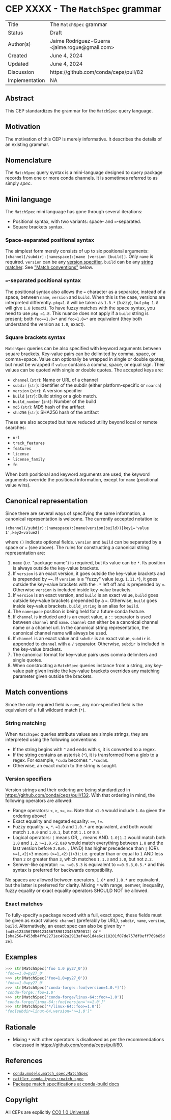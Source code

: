 # CEP XXXX - The `MatchSpec` grammar

<table>
<tr><td> Title </td><td> The <code>MatchSpec</code> grammar </td>
<tr><td> Status </td><td> Draft </td></tr>
<tr><td> Author(s) </td><td> Jaime Rodríguez-Guerra &lt;jaime.rogue@gmail.com&gt;</td></tr>
<tr><td> Created </td><td> June 4, 2024 </td></tr>
<tr><td> Updated </td><td> June 4, 2024 </td></tr>
<tr><td> Discussion </td><td> https://github.com/conda/ceps/pull/82 </td></tr>
<tr><td> Implementation </td><td> NA </td></tr>
</table>

## Abstract

This CEP standardizes the grammar for the `MatchSpec` query language.

## Motivation

The motivation of this CEP is merely informative. It describes the details of an existing grammar.

## Nomenclature

The `MatchSpec` query syntax is a mini-language designed to query package records from one or more conda channels. It is sometimes referred to as simply _spec_.

## Mini language

The `MatchSpec` mini language has gone through several iterations:

- Positional syntax, with two variants: space- and `=`-separated.
- Square brackets syntax.

### Space-separated positional syntax

The simplest form merely consists of up to six positional arguments: `[channel[/subdir]:[namespace]:]name [version [build]]`. Only `name` is required. `version` can be any [version specifier](#version-specifiers). `build` can be any [string matcher](#string-matching). See ["Match conventions"](#match-conventions) below.

### `=`-separated positional syntax

The positional syntax also allows the `=` character as a separator, instead of a space, between `name`, `version` and `build`. When this is the case, versions are interpreted differently. `pkg=1.8` will be taken as `1.8.*` (fuzzy), but `pkg 1.8` will give `1.8` (exact). To have fuzzy matches with the space syntax, you need to use `pkg =1.8`. This nuance does not apply if a `build` string is present; both `foo==1.0=*` and `foo=1.0=*` are equivalent (they both understand the version as `1.0`, exact).

### Square brackets syntax

`MatchSpec` queries can be also specified with keyword arguments between square brackets. Key-value pairs can be delimited by comma, space, or comma+space. Value can optionally be wrapped in single or double quotes, but must be wrapped if `value` contains a comma, space, or equal sign. Their values can be quoted with single or double quotes. The accepted keys are:

- `channel` (`str`): Name or URL of a channel
- `subdir` (`str`): Identifier of the subdir (either platform-specific or `noarch`)
- `version` (`str`): A version specifier
- `build` (`str`): Build string or a glob match.
- `build_number` (`int`): Number of the build
- `md5` (`str`): MD5 hash of the artifact
- `sha256` (`str`): SHA256 hash of the artifact

These are also accepted but have reduced utility beyond local or remote searches:

- `url`
- `track_features`
- `features`
- `license`
- `license_family`
- `fn`

When both positional and keyword arguments are used, the keyword arguments override the positional information, except for `name` (positional value wins).

## Canonical representation

Since there are several ways of specifying the same information, a canonical representation is welcome. The currently accepted notation is:

```text
(channel(/subdir):(namespace):)name(version(build))[key1='value 1',key2=value2]
```

where `()` indicate optional fields. `version` and `build` can be separated by a
space or `=` (see above). The rules for constructing a canonical string
representation are:

1. `name` (i.e. "package name") is required, but its value can be `*`. Its position is always
   outside the key-value brackets.
2. If `version` is an exact version, it goes outside the key-value brackets and is prepended
   by `==`. If `version` is a "fuzzy" value (e.g. `1.11.*`), it goes outside the key-value
   brackets with the `.*` left off and is prepended by `=`. Otherwise `version` is included
   inside key-value brackets.
3. If `version` is an exact version, and `build` is an exact value, `build` goes outside
   key-value brackets prepended by a `=`. Otherwise, `build` goes inside key-value brackets.
   `build_string` is an alias for `build`.
4. The `namespace` position is being held for a future conda feature.
5. If `channel` is included and is an exact value, a `::` separator is used between `channel`
   and `name`. `channel` can either be a canonical channel name or a channel url. In the
   canonical string representation, the canonical channel name will always be used.
6. If `channel` is an exact value and `subdir` is an exact value, `subdir` is appended to
   `channel` with a `/` separator. Otherwise, `subdir` is included in the key-value brackets.
7. The canonical format for key-value pairs uses comma delimiters and single quotes.
8. When constructing a `MatchSpec` queries instance from a string, any key-value pair given
   inside the key-value brackets overrides any matching parameter given outside the brackets.

## Match conventions

Since the only required field is `name`, any non-specified field is the equivalent of a full wildcard match (`*`).

### String matching

When `MatchSpec` queries attribute values are simple strings, they are interpreted using the
following conventions:

- If the string begins with `^` and ends with `$`, it is converted to a regex.
- If the string contains an asterisk (`*`), it is transformed from a glob to a regex. For example, `*cuda` becomes `^.*cuda$`.
- Otherwise, an exact match to the string is sought.

### Version specifiers

Version strings and their ordering are being standardized in <https://github.com/conda/ceps/pull/132>. With that ordering in mind, the following operators are allowed:

- Range operators: `<`, `>`, `<=`, `>=`. Note that `<1.0` would include `1.0a` given the ordering above!
- Exact equality and negated equality: `==`, `!=`.
- Fuzzy equality: `=`, `*`. `=1.0` and `1.0.*` are equivalent, and both would match `1.0.0` and `1.0.1`, but not `1.1` or `0.9`.
- Logical operators: `|` means OR, `,` means AND. `1.0|1.2` would match both `1.0` and `1.2`. `>=1.0,<2.0a0` would match everything between `1.0` and the last version before `2.0a0`. `,` (AND) has higher precedence than `|` (OR). `>=1,<2|>3` means `(>=1,<2)|(>3)`; i.e. greater than or equal to `1` AND less than `2` or greater than `3`, which matches `1`, `1.3` and `3.0`, but not `2.2`.
- Semver-like operator: `~=`. `~=0.5.3` is equivalent to `>=0.5.3,0.5.*` and this syntax is preferred for backwards compatibility.

No spaces are allowed between operators. `1.8*` and `1.8.*` are equivalent, but the latter is preferred for clarity. Mixing `*` with range, semver, inequality, fuzzy equality or exact equality operators SHOULD NOT be allowed.

### Exact matches

To fully-specify a package record with a full, exact spec, these fields must be given as exact values: `channel` (preferably by URL), `subdir`, `name`, `version`, `build`. Alternatively, an exact spec can also be given by `*[md5=12345678901234567890123456789012]` or `*[sha256=f453db4ffe2271ec492a2913af4e61d4a6c118201f07de757df0eff769b65d2e]`.

## Examples

```python
>>> str(MatchSpec('foo 1.0 py27_0'))
'foo==1.0=py27_0'
>>> str(MatchSpec('foo=1.0=py27_0'))
'foo==1.0=py27_0'
>>> str(MatchSpec('conda-forge::foo[version=1.0.*]'))
'conda-forge::foo=1.0'
>>> str(MatchSpec('conda-forge/linux-64::foo>=1.0'))
"conda-forge/linux-64::foo[version='>=1.0']"
>>> str(MatchSpec('*/linux-64::foo>=1.0'))
"foo[subdir=linux-64,version='>=1.0']"
```

## Rationale

- Mixing `*` with other operators is disallowed as per the recommendations discussed in <https://github.com/conda/ceps/pull/60>.

## References

- [`conda.models.match_spec.MatchSpec`](https://github.com/conda/conda/blob/24.5.0/conda/models/match_spec.py)
- [`rattler_conda_types::match_spec`](https://github.com/conda/rattler/blob/rattler-v0.37.4/crates/rattler_conda_types/src/match_spec/mod.rs)
- [Package match specifications at conda-build docs](https://docs.conda.io/projects/conda-build/en/latest/resources/package-spec.html#package-match-specifications)

## Copyright

All CEPs are explicitly [CC0 1.0 Universal](https://creativecommons.org/publicdomain/zero/1.0/).
